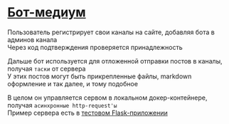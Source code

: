 # [Бот-медиум](app.py)

Пользователь регистрирует свои каналы на сайте, добавляя бота в админов канала  
Через код подтверждения проверяется принадлежность  

Дальше бот используется для отложенной отправки постов в каналы, получая `таски` от сервера  
У этих постов могут быть прикрепленные файлы, markdown оформление и так далее, и тому подобное  

В целом он управляется сервом в локальном докер-контейнере, получая `асинхронные http-request'ы`  
Пример сервера есть в [тестовом Flask-приложении](test.py)

